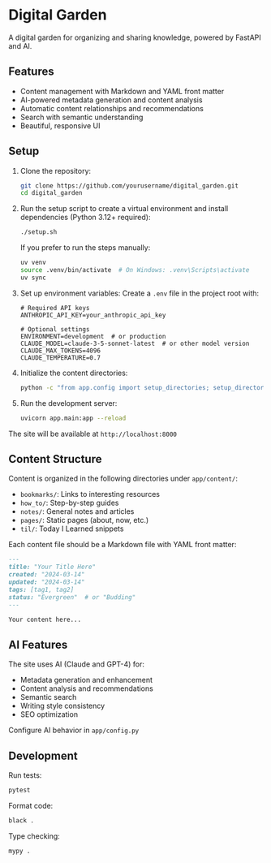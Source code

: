 # Digital Garden

A digital garden for organizing and sharing knowledge, powered by FastAPI and AI.

## Features

- Content management with Markdown and YAML front matter
- AI-powered metadata generation and content analysis
- Automatic content relationships and recommendations
- Search with semantic understanding
- Beautiful, responsive UI

## Setup

1. Clone the repository:
   ```bash
   git clone https://github.com/yourusername/digital_garden.git
   cd digital_garden
   ```

2. Run the setup script to create a virtual environment and install dependencies (Python 3.12+ required):
   ```bash
   ./setup.sh
   ```

   If you prefer to run the steps manually:
   ```bash
   uv venv
   source .venv/bin/activate  # On Windows: .venv\Scripts\activate
   uv sync
   ```

4. Set up environment variables:
   Create a `.env` file in the project root with:
   ```env
   # Required API keys
   ANTHROPIC_API_KEY=your_anthropic_api_key

   # Optional settings
   ENVIRONMENT=development  # or production
   CLAUDE_MODEL=claude-3-5-sonnet-latest  # or other model version
   CLAUDE_MAX_TOKENS=4096
   CLAUDE_TEMPERATURE=0.7
   ```

5. Initialize the content directories:
   ```bash
   python -c "from app.config import setup_directories; setup_directories()"
   ```

6. Run the development server:
   ```bash
   uvicorn app.main:app --reload
   ```

The site will be available at `http://localhost:8000`

## Content Structure

Content is organized in the following directories under `app/content/`:
- `bookmarks/`: Links to interesting resources
- `how_to/`: Step-by-step guides
- `notes/`: General notes and articles
- `pages/`: Static pages (about, now, etc.)
- `til/`: Today I Learned snippets

Each content file should be a Markdown file with YAML front matter:
```markdown
---
title: "Your Title Here"
created: "2024-03-14"
updated: "2024-03-14"
tags: [tag1, tag2]
status: "Evergreen"  # or "Budding"
---

Your content here...
```

## AI Features

The site uses AI (Claude and GPT-4) for:
- Metadata generation and enhancement
- Content analysis and recommendations
- Semantic search
- Writing style consistency
- SEO optimization

Configure AI behavior in `app/config.py`

## Development

Run tests:
```bash
pytest
```

Format code:
```bash
black .
```

Type checking:
```bash
mypy .
```
